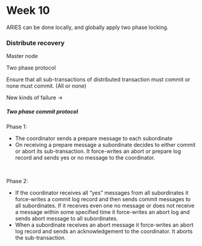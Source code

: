 # Week 10

ARIES can be done locally, and globally apply two phase locking.

### Distribute recovery

Master node

Two phase protocol 

Ensure that all sub-transactions of distributed transaction must commit or none must commit. (All or none)



New kinds of failure ->

 

##### Two phase commit protocol

Phase 1:

- The coordinator sends a prepare message to each subordinate
- On receiving a prepare message a subordinate decides to either commit or abort its sub-transaction. It force-writes an abort or prepare log record and sends yes or no  message to the coordinator.

<br />

Phase 2:

- If the coordinator  receives all “yes” messages from all subordinates it force-writes a commit log record and then sends commit messages to all subordinates. If it receives even one no message or does not receive a message within some specified time it force-writes an abort log and sends abort message to all subordinates.
- When a subordinate receives an abort message it force-writes an abort log record and sends an acknowledgement to the coordinator. It aborts the sub-transaction.

